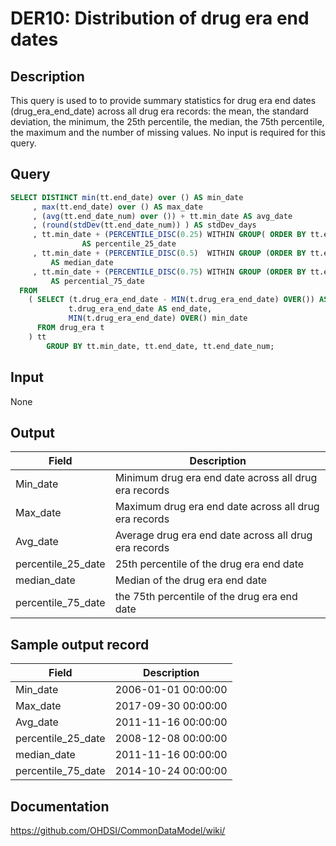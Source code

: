 # DER10: Distribution of drug era end dates

## Description
This query is used to to provide summary statistics for drug era end dates (drug_era_end_date) across all drug era records: the mean, the standard deviation, the minimum, the 25th percentile, the median, the 75th percentile, the maximum and the number of missing values. No input is required for this query.

## Query
```sql
SELECT DISTINCT min(tt.end_date) over () AS min_date
     , max(tt.end_date) over () AS max_date
     , (avg(tt.end_date_num) over ()) + tt.min_date AS avg_date
     , (round(stdDev(tt.end_date_num)) ) AS stdDev_days
     , tt.min_date + (PERCENTILE_DISC(0.25) WITHIN GROUP( ORDER BY tt.end_date_num ) over ())
                AS percentile_25_date
     , tt.min_date + (PERCENTILE_DISC(0.5)  WITHIN GROUP (ORDER BY tt.end_date_num ) over ())
         AS median_date
     , tt.min_date + (PERCENTILE_DISC(0.75) WITHIN GROUP (ORDER BY tt.end_date_num ) over ())
         AS percential_75_date
  FROM
    ( SELECT (t.drug_era_end_date - MIN(t.drug_era_end_date) OVER()) AS end_date_num,
             t.drug_era_end_date AS end_date,
             MIN(t.drug_era_end_date) OVER() min_date
      FROM drug_era t
    ) tt
        GROUP BY tt.min_date, tt.end_date, tt.end_date_num;
```

## Input

None

## Output

|  Field |  Description |
| --- | --- |
| Min_date | Minimum drug era end date across all drug era records |
| Max_date | Maximum drug era end date across all drug era records |
| Avg_date | Average drug era end date across all drug era records |
| percentile_25_date | 25th percentile of the drug era end date |
| median_date | Median of the drug era end date |
| percentile_75_date | the 75th percentile of the drug era end date |

## Sample output record

|  Field |  Description |
| --- | --- |
| Min_date | 2006-01-01 00:00:00 |
| Max_date | 2017-09-30 00:00:00 |
| Avg_date | 2011-11-16 00:00:00 |
| percentile_25_date | 2008-12-08 00:00:00 |
| median_date | 2011-11-16 00:00:00 |
| percentile_75_date | 2014-10-24 00:00:00 |



## Documentation
https://github.com/OHDSI/CommonDataModel/wiki/
